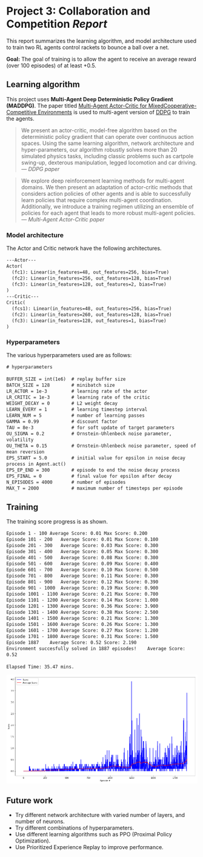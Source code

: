 # Project 3: Collaboration and Competition *Report*

This report summarizes the learning algorithm, and model architecture used to train two RL agents control rackets to bounce a ball over a net.

**Goal:** The goal of training is to allow the agent to receive an average reward (over 100 episodes) of at least +0.5.

## Learning algorithm

This project uses **Multi-Agent Deep Deterministic Policy Gradient (MADDPG)**. The paper titled [Multi-Agent Actor-Critic for MixedCooperative-Competitive Environments](https://papers.nips.cc/paper/7217-multi-agent-actor-critic-for-mixed-cooperative-competitive-environments.pdf) is used to multi-agent version of [DDPG](https://arxiv.org/pdf/1509.02971.pdf) to train the agents.

> We present an actor-critic, model-free algorithm based on the deterministic policy gradient that can operate over continuous action spaces. Using the same learning algorithm, network architecture and hyper-parameters, our algorithm robustly solves more than 20 simulated physics tasks, including classic problems such as cartpole swing-up, dexterous manipulation, legged locomotion and car driving.
> &mdash; <cite>DDPG paper</cite>

> We explore deep reinforcement learning methods for multi-agent domains. We then present an adaptation of actor-critic methods that considers action policies of other agents and is able to successfully learn policies that require complex multi-agent coordination.  Additionally, we introduce a training regimen utilizing an ensemble of policies for each agent that leads to more robust multi-agent policies.
> &mdash; <cite>Multi-Agent Actor-Critic paper</cite>

### Model architecture

The Actor and Critic network have the following architectures.

```
---Actor---
Actor(
  (fc1): Linear(in_features=48, out_features=256, bias=True)
  (fc2): Linear(in_features=256, out_features=128, bias=True)
  (fc3): Linear(in_features=128, out_features=2, bias=True)
)
---Critic---
Critic(
  (fcs1): Linear(in_features=48, out_features=256, bias=True)
  (fc2): Linear(in_features=260, out_features=128, bias=True)
  (fc3): Linear(in_features=128, out_features=1, bias=True)
)
```

### Hyperparameters

The various hyperparameters used are as follows:

```
# hyperparameters

BUFFER_SIZE = int(1e6)  # replay buffer size
BATCH_SIZE = 128        # minibatch size
LR_ACTOR = 1e-3         # learning rate of the actor
LR_CRITIC = 1e-3        # learning rate of the critic
WEIGHT_DECAY = 0        # L2 weight decay
LEARN_EVERY = 1         # learning timestep interval
LEARN_NUM = 5           # number of learning passes
GAMMA = 0.99            # discount factor
TAU = 8e-3              # for soft update of target parameters
OU_SIGMA = 0.2          # Ornstein-Uhlenbeck noise parameter, volatility
OU_THETA = 0.15         # Ornstein-Uhlenbeck noise parameter, speed of mean reversion
EPS_START = 5.0         # initial value for epsilon in noise decay process in Agent.act()
EPS_EP_END = 300        # episode to end the noise decay process
EPS_FINAL = 0           # final value for epsilon after decay
N_EPISODES = 4000       # number of episodes
MAX_T = 2000            # maximum number of timesteps per episode
```

## Training

The training score progress is as shown.

```
Episode 1 - 100	Average Score: 0.01	Max Score: 0.200
Episode 101 - 200	Average Score: 0.01	Max Score: 0.100
Episode 201 - 300	Average Score: 0.03	Max Score: 0.300
Episode 301 - 400	Average Score: 0.05	Max Score: 0.300
Episode 401 - 500	Average Score: 0.08	Max Score: 0.300
Episode 501 - 600	Average Score: 0.09	Max Score: 0.400
Episode 601 - 700	Average Score: 0.10	Max Score: 0.500
Episode 701 - 800	Average Score: 0.11	Max Score: 0.300
Episode 801 - 900	Average Score: 0.12	Max Score: 0.390
Episode 901 - 1000	Average Score: 0.19	Max Score: 0.900
Episode 1001 - 1100	Average Score: 0.21	Max Score: 0.700
Episode 1101 - 1200	Average Score: 0.14	Max Score: 1.000
Episode 1201 - 1300	Average Score: 0.36	Max Score: 3.900
Episode 1301 - 1400	Average Score: 0.38	Max Score: 2.500
Episode 1401 - 1500	Average Score: 0.21	Max Score: 1.300
Episode 1501 - 1600	Average Score: 0.26	Max Score: 1.300
Episode 1601 - 1700	Average Score: 0.27	Max Score: 1.200
Episode 1701 - 1800	Average Score: 0.31	Max Score: 1.500
Episode 1887	Average Score: 0.52	Score: 2.190
Environment succesfully solved in 1887 episodes!	Average Score: 0.52

Elapsed Time: 35.47 mins.
```

![training_collab_compet.png](training_collab_compet.png)

## Future work

* Try different network architecture with varied number of layers, and number of neurons.
* Try different combinations of hyperparameters.
* Use different learning algorithms such as PPO (Proximal Policy Optimization).
* Use Prioritized Experience Replay to improve performance.

